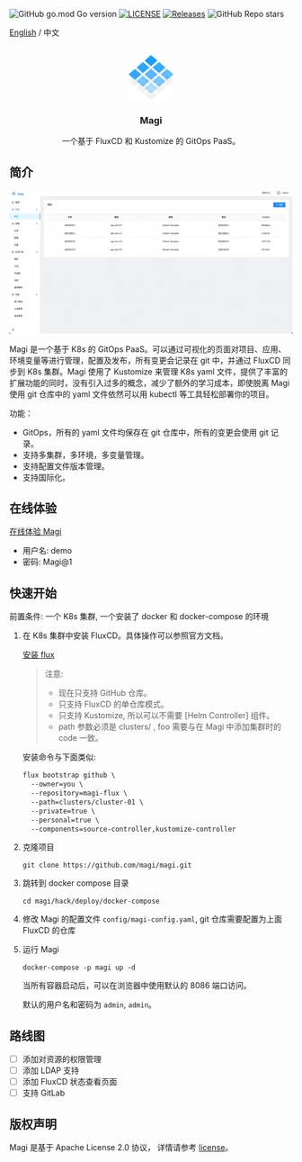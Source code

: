 <!-- PROJECT SHIELDS -->
![GitHub go.mod Go version](https://img.shields.io/github/go-mod/go-version/magi/magi?style=flat-square)
[![LICENSE](https://img.shields.io/github/license/magi/magi.svg?style=flat-square)](/LICENSE)
[![Releases](https://img.shields.io/github/release/magi/magi/all.svg?style=flat-square)](https://github.com/magi/magi/releases)
![GitHub Repo stars](https://img.shields.io/github/stars/magi/magi?style=social)

[English](README.md) / 中文

<!-- PROJECT LOGO -->
<br />
<div align="center">
  <a>
    <img src="https://raw.githubusercontent.com/magi/files/main/logo.svg" alt="Logo" width="80" height="80">
  </a>

<h3 align="center">Magi</h3>

  <p align="center">
    一个基于 FluxCD 和 Kustomize 的 GitOps PaaS。
    <br />
  </p>
</div>

<!-- Introduction -->

## 简介

![Screen Shot](https://github.com/magi/files/blob/main/projects-chinese.png)

Magi 是一个基于 K8s 的 GitOps PaaS。可以通过可视化的页面对项目、应用、环境变量等进行管理，配置及发布，所有变更会记录在 git 中，并通过 FluxCD 同步到 K8s 集群。Magi 使用了 Kustomize 来管理 K8s yaml
文件，提供了丰富的扩展功能的同时，没有引入过多的概念，减少了额外的学习成本，即使脱离 Magi 使用 git 仓库中的 yaml 文件依然可以用 kubectl 等工具轻松部署你的项目。

功能：

* GitOps，所有的 yaml 文件均保存在 git 仓库中，所有的变更会使用 git 记录。
* 支持多集群，多环境，多变量管理。
* 支持配置文件版本管理。
* 支持国际化。

## 在线体验

[在线体验 Magi](https://demo.magicloud.org/)

* 用户名: demo
* 密码: Magi@1

<!-- GETTING STARTED -->

## 快速开始

前置条件: 一个 K8s 集群, 一个安装了 docker 和 docker-compose 的环境

1. 在 K8s 集群中安装 FluxCD。具体操作可以参照官方文档。

   [安装 flux](https://fluxcd.io/flux/installation/)

   > 注意:
   > * 现在只支持 GitHub 仓库。
   > * 只支持 FluxCD 的单仓库模式。
   > * 只支持 Kustomize, 所以可以不需要 [Helm Controller] 组件。
   > * path 参数必须是 clusters/<foo> , foo 需要与在 Magi 中添加集群时的 code 一致。

   安装命令与下面类似:

    ```shell
    flux bootstrap github \
      --owner=you \
      --repository=magi-flux \
      --path=clusters/cluster-01 \
      --private=true \
      --personal=true \
      --components=source-controller,kustomize-controller
    ```

2. 克隆项目

    ```shell
    git clone https://github.com/magi/magi.git
    ```

3. 跳转到 docker compose 目录

    ```shell
    cd magi/hack/deploy/docker-compose
    ```

4. 修改 Magi 的配置文件 `config/magi-config.yaml`, git 仓库需要配置为上面 FluxCD 的仓库

5. 运行 Magi

    ```shell
    docker-compose -p magi up -d
    ```

   当所有容器启动后，可以在浏览器中使用默认的 8086 端口访问。

   默认的用户名和密码为 `admin`, `admin`。

<!-- ROADMAP -->

## 路线图

- [ ] 添加对资源的权限管理
- [ ] 添加 LDAP 支持
- [ ] 添加 FluxCD 状态查看页面
- [ ] 支持 GitLab

<!-- LICENSE -->

## 版权声明

Magi 是基于 Apache License 2.0 协议， 详情请参考 [license](LICENSE)。
